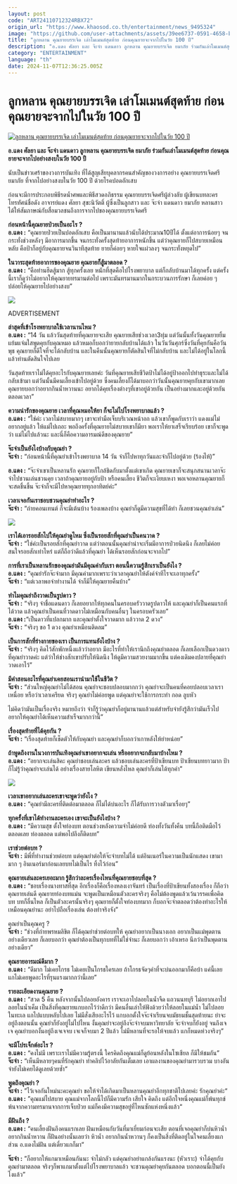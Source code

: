 ```yaml
---
layout: post
code: "ART24110712324RBX72"
origin_url: "https://www.khaosod.co.th/entertainment/news_9495324"
image: "https://github.com/user-attachments/assets/39ee6737-0591-4658-b938-72bbbcf45607"
title: "ลูกหลาน คุณยายบรรเจิด เล่าโมเมนต์สุดท้าย ก่อนคุณยายจะจากไปในวัย 100 ปี"
description: "อ.แดง ศัลยา และ จ๊ะจ๋า แดนดาว ลูกหลาน คุณยายบรรเจิด ยมาภัย ร่วมกันเล่าโมเมนต์สุดท้าย ก่อนคุณยายจะจากไปอย่างสงบในวัย 100 ปี"
category: "ENTERTAINMENT"
language: "th"
date: 2024-11-07T12:36:25.005Z
---
```


# ลูกหลาน คุณยายบรรเจิด เล่าโมเมนต์สุดท้าย ก่อนคุณยายจะจากไปในวัย 100 ปี

[![ลูกหลาน คุณยายบรรเจิด เล่าโมเมนต์สุดท้าย ก่อนคุณยายจะจากไปในวัย 100 ปี](https://www.khaosod.co.th/wpapp/uploads/2024/11/banjerd.jpg "ลูกหลาน คุณยายบรรเจิด เล่าโมเมนต์สุดท้าย ก่อนคุณยายจะจากไปในวัย 100 ปี")](https://www.khaosod.co.th/wpapp/uploads/2024/11/banjerd.jpg)

**อ.แดง ศัลยา และ จ๊ะจ๋า แดนดาว ลูกหลาน คุณยายบรรเจิด ยมาภัย ร่วมกันเล่าโมเมนต์สุดท้าย ก่อนคุณยายจะจากไปอย่างสงบในวัย 100 ปี**

นับเป็นข่าวเศร้าของวงการบันเทิง ที่ได้สูญเสียบุคลากรคนสำคัญของวงการอย่าง คุณยายบรรเจิดศรี ยมาภัย ที่จากไปอย่างสงบในวัย 100 ปี ด้วยโรคปอดอักเสบ

ก่อนจะมีการประกอบพิธีรดน้ำศพและพิธีสวดอภิธรรม คุณยายบรรเจิดศรีผู้ล่วงลับ ผู้เขียนบทละครโทรทัศน์ชื่อดัง อาจารย์แดง ศัลยา สุขะนิวัตติ์ ผู้ซึ่งเป็นลูกสาว และ จ๊ะจ๋า แดนดาว ยมาภัย หลานสาว ได้ให้สัมภาษณ์กับสื่อมวลชนถึงการจากไปของคุณยายบรรเจิดศรี

**ก่อนหน้านี้คุณยายป่วยเป็นอะไร ?**  
**อ.แดง :** “คุณยายป่วยเป็นปอดอักเสบ คือเป็นมานานแล้วนับได้ประมาณ10ปีได้ ตั้งแต่อาการน้อยๆ จนกระทั่งช่วงหลังๆ มีอาการมากขึ้น จนกระทั่งครั้งสุดท้ายอาการหนักขึ้น แต่ว่าคุณยายก็ไปสบายเหมือนหลับ คือป้าก็อยู่กับคุณยายจนวินาทีสุดท้าย ยายก็ค่อยๆ หายใจแผ่วลงๆ จนกระทั่งหยุดไป”

**ในวาระสุดท้ายอาการของคุณยาย คุณยายก็สู้มาตลอด ?**  
**อ.แดง :** “คือท่านฮึดสู้มาก สู้ทุกครั้งเลย หนักที่สุดคือไปโรงพยาบาล แต่ก็กลับบ้านมาได้ทุกครั้ง แต่ครั้งนี้เราก็ดูว่าไม่อยากให้คุณยายทรมานต่อไป เพราะมันทรมานมากในกระบวนการรักษา ก็เลยค่อย ๆ ปล่อยให้คุณยายไปอย่างสงบ”

![](https://www.khaosod.co.th/wpapp/uploads/2024/11/banjerd-b.jpg)

ADVERTISEMENT

**ล่าสุดที่เข้าโรงพยาบาลใช้เวลานานไหม ?**  
**อ.แดง :** “14 วัน แล้ววันสุดท้ายที่คุณยายจะเสีย คุณยายเสียช่วงเวลา3ทุ่ม แต่วันนั้นทั้งวันคุณยายยิ้มแย้มแจ่มใสพูดคุยกับคุณหมอ แล้วหมอก็บอกว่ายายกลับบ้านได้แล้ว ในวันวันศุกร์ซึ่งวันที่คุยกันคือวันพุธ คุณยายก็ดีใจที่จะได้กลับบ้าน และในคืนนั้นคุณยายก็ตัดสินใจที่ไม่กลับบ้าน และไม่ได้อยู่ในโลกนี้แล้วท่านตัดสินใจไปเลย

วันสุดท้ายเราไม่ได้คุยอะไรกับคุณยายเลยค่ะ วันที่คุณยายเสียชีวิตป้าไม่ได้อยู่ป้าออกไปทำธุระและไม่ได้กลับเข้ามา แต่วันนั้นมีคนเลี้ยงเข้าไปอยู่ด้วย ซึ่งคนเลี้ยงก็ได้มาบอกว่าวันนั้นคุณยายคุยกับเขามากเลย คุณยายบอกว่าอยากกินน้ำหวานนะ อยากได้คุยเรื่องต่างๆที่เขาอยู่ด้วยกัน เป็นอย่างมากและอยู่ด้วยกันตลอดเวลา”

**ความน่ารักของคุณยาย เวลาที่คุณหมอให้ยา ก็จะไม่ไปโรงพยาบาลแล้ว ?**  
**อ.แดง :** “ใช่ค่ะ เวลาไม่สบายมากๆ เขาจะทำมือเจ็บบริเวณหน้าอก แล้วเขาก็พูดกับเราว่า แดงแม่ไม่อยากอยู่แล้ว ให้แม่ไปเถอะ พอถึงครั้งที่คุณยายไม่สบายเขาก็มียา พอเราให้ยาเสร็จเรียบร้อย เขาก็จะพูดว่า แม่ไม่ไปแล้วนะ และนี่ก็คือความอารมณ์ดีของคุณยาย”

**จ๊ะจ๋าเป็นยังไงบ้างกับคุณย่า ?**  
**จ๊ะจ๋า :** “ก่อนหน้านี้ที่คุณย่าเข้าโรงพยาบาล 14 วัน จ๋าก็ไปหาทุกวันและจ๋าก็ไปอยู่ด้วย (ร้องไห้)”

**อ.แดง :** “จ๊ะจ๋าเขาเป็นหลานรัก คุณยายก็ใกล้ชิดกับมาตั้งแต่เขาเกิด คุณยายเขาก็จะสนุกสนานเวลาจ๊ะจ๋าไปชวนเล่นชวนคุย เวลาถ้าคุณยายอยู่กับป้า หรือคนเลี้ยง ชีวิตก็จะเงียบเหงา พอเจอหลานคุณยายก็จะสดชื่นขึ้น จ๊ะจ๋าก็จะมีไปหาคุณยายทุกอาทิตย์ค่ะ”

**เวลาเจอกันเราชอบชวนคุณย่าทำอะไร ?**  
**จ๊ะจ๋า :** “ถ่ายคอนเทนต์ ก็จะมีเต้นบ้าง ร้องเพลงบ้าง คุณย่าก็ดูมีความสุขที่ได้ทำ ก็เลยชวนคุณย่าเล่น”

![](https://www.khaosod.co.th/wpapp/uploads/2024/11/banjerd-c.jpg)

**เราได้เอารอยสักไปให้คุณย่าดูไหม ซึ่งเป็นรอยสักที่คุณย่าเป็นคนวาด ?**  
**จ๊ะจ๋า :** “ใช่ค่ะเป็นรอยสักที่คุณย่าวาด แต่ว่าตอนนั้นคุณย่าน่าจะเริ่มมีอาการป่วยนิดนึง ก็เลยไม่ค่อยสนใจรอยสักเท่าไหร่ แต่ก็ถือว่าดีแล้วที่คุณย่า ได้เห็นรอยสักก่อนจะจากไป”

**การที่เราเป็นหลานรักของคุณย่ามันมีคุณค่ากับเรา ตอนนี้ความรู้สึกเราเป็นยังไง ?**  
**อ.แดง :** “คุณย่ารักจ๊ะจ๋ามาก มีคุณค่ามากเพราะว่าเวลาคุณย่าให้ตังค์จ๋าทีไรจะเอาทุกครั้ง”  
**จ๊ะจ๋า :** “แต่เวลาพอจ๋าทำงานได้ จ๋าก็มีให้คุณยายคืนบ้าง”

**ทำไมคุณย่าถึงวาดเป็นรูปดาว ?**  
**จ๊ะจ๋า :** “จริงๆ จ๋าชื่อแดนดาว ก็เลยอยากให้ทุกคนในครอบครัววาดรูปดาวให้ และคุณย่าก็เป็นคนแรกที่ได้วาด แล้วคุณย่าเป็นคนที่วาดดาวไม่เหมือนกับคนอื่นๆ ในครอบครัวเลย”  
**อ.แดง :**“เป็นดาวที่แปลกมาก และคุณย่าตั้งใจวาดมาก แล้ววาด 2 ดวง”  
**จ๊ะจ๋า :** “จริงๆ ขอ 1 ดวง คุณย่าเหมือนติดลม”

**เป็นการสักที่ร่างกายของเรา เป็นการแทนยังไงบ้าง ?**  
**จ๊ะจ๋า :** “จริงๆ คิดไว้สักพักหนึ่งแล้วว่าอยาก มีอะไรที่ทำให้เรานึกถึงคุณย่าตลอด ก็เลยเลือกเป็นดวงดาวที่คุณย่าวาดค่ะ แต่ว่าให้ช่างสักเขาปรับให้นิดนึง ให้ดูมีความสวยงามมากขึ้น แต่คงเดิมคงปลายที่คุณย่าวาดเอาไว้”

**มีคำสอนอะไรที่คุณย่าเคยสอนเรานำมาใช้ในชีวิต ?**  
**จ๊ะจ๋า :** “ส่วนใหญ่คุณย่าไม่ได้สอน คุณย่าจะชอบปลอบมากกว่า คุณย่าจะเป็นคนที่คอยปลอบเวลาเราเหนื่อย หรือว่าเวลาเครียด จริงๆ คุณย่าไม่ค่อยพูด แต่คุณย่าจะใช้การกระทำ กอด ลูบหัว

ไม่คิดว่ามันเป็นเรื่องจริง หมายถึงว่า จ๋าก็รู้ว่าคุณย่าก็อยู่มานานแล้วแต่สำหรับจ๋ายังรู้สึกว่ามันเร็วไปอยากให้คุณย่าได้เห็นความสำเร็จมากกว่านี้”

**เรื่องสุดท้ายที่ได้คุยกัน ?**  
**จ๊ะจ๋า :** “เรื่องสุดท้ายก็เช็ดตัวให้กับคุณย่า และคุณย่าก็บอกว่าเกาหลังให้ย่าหน่อย”

**ถ้าพูดถึงงานในวงการบันเทิงคุณย่าเขาอยากจะเล่น หรืออยากจะกลับมาบ้างไหม ?**  
**อ.แดง :** “อยากจะเล่นสิคะ คุณย่าชอบเล่นละคร แล้วชอบเล่นละครที่ป้าเขียนบท ป้าเขียนบทยาวมาก ป้าก็ไม่รู้ว่าคุณย่าจะเล่นได้ อย่างเรื่องสายโลหิต เขียนหลั่งไหล คุณย่าก็เล่นได้ทุกคำ”

![](https://www.khaosod.co.th/wpapp/uploads/2024/11/banjerd-d.jpg)

**เวลาเขาอยากเล่นละครเขาจะพูดว่ายังไง ?**  
**อ.แดง :** “คุณย่ามีละครที่ติดต่อมาตลอด ก็ไม่ได้บ่นอะไร ก็ได้รับการวางตัวมาเรื่อยๆ”

**ทุกครั้งที่เขาได้ทำงานละครเอง เขาจะเป็นยังไงบ้าง ?**  
**อ.แดง :** “มีความสุข ตั้งใจท่องบท ตอนช่วงหลังความจำไม่ค่อยดี ท่องทั้งวันทั้งคืน บทนี้ถือติดมือไว้ตลอดเลย ท่องตลอด แต่พอไปถึงก็ติดบท”

**เราช่วยต่อบท ?**  
**จ๊ะจ๋า :** มีพี่ที่ทำงานช่วยต่อบท แต่คุณย่าต่อให้จ๊ะจ๋าบทไม่ได้ แต่อินเนอร์ในความเป็นนักแสดง เขามามาก ๆ อินเนอร์มาก่อนเลยบทไม่เป็นไร ทิ้งไว้ก่อน”

**คุณยายเล่นละครเยอะมาก รู้สึกว่าละครเรื่องไหนที่คุณยายชอบที่สุด ?**  
**อ.แดง :** “ชอบเรื่องนางทาสที่สุด อีกเรื่องก็คือเรื่องหลงเงาจันทร์ เป็นเรื่องที่ป้าเขียนทั้งสองเรื่อง ก็ถือว่าคุณยายเล่นดี คุณยายท่องบทแม่น จะพูดเป็นเหมือนตัวละครจริงๆ คือไม่ต้องพูดแล้วเว้นวรรคเพื่อคิดบท บทก็ลื่นไหล ก็เป็นตัวละครนั้นจริงๆ คุณยายก็ตั้งใจท่องบทมาก ก็บอกจ๊ะจ๋าตลอดว่าต้องทำอะไรให้เหมือนคุณย่านะ อย่าไปถือเรื่องเล่น ต้องทำจริงจัง”

คุณย่าเป็นคุณครู ?  
**จ๊ะจ๋า :** “ช่วงที่ถ่ายพรหมลิขิต ก็ได้คุณย่าช่วยต่อบทให้ คุณย่าอยากเป็นนางเอก อยากเป็นแม่พุดตานอย่างเดียวเลย ก็เลยบอกว่า คุณย่าต้องเป็นทุกบทที่ไม่ใช่จ๋านะ ก็เลยบอกว่า เอ้าเหรอ นึกว่าเป็นพุดตานอย่างเดียว”

**คุณยายอารมณ์ดีมาก ?**  
**อ.แดง :** “ดีมาก ไม่เคยโกรธ ไม่เคยเป็นโกรธใครเลย ถ้าโกรธจัดๆคำที่จะบ่นออกมาก็คือบ้า แค่นี้เลย แกไม่เคยพูดอะไรที่รุนแรงมากกว่านี้เลย”

**รายละเอียดงานคุณยาย ?**  
**อ.แดง :** “สวด 5 คืน หลังจากนั้นไปลอยอังคาร เราจะเอาไปลอยในน้ำจืด แถวนนทบุรี ไม่อยากเอาไปลอยในน้ำเค็ม เป็นสิ่งที่คุณยายแกบอกไว้ว่าดีกว่า มีคนอื่นเล่าให้ฟังด้วยว่าให้ลอยในแม่น้ำ ไม่ไปลอยในทะเล แกไปแบบหลับไปเลย ไม่มีสั่งเสียอะไรไว้ แกบอกตั้งใจจ๊ะจ๋าเรียนจบมัธยมชั้นสุดท้ายนะ ย่าจะอยู่ถึงตอนนั้น คุณย่าก็ยังอยู่ไม่ไปไหน งั้นคุณย่าจะอยู่ถึงจ๊ะจ๋าจบมหาวิทยาลัย จ๊ะจ๋าจบก็ยังอยู่ จนถึงเจเจ คุณย่าบอกงั้นอยู่ถึงเจเจจบ เจเจก็จบมา 2 ปีแล้ว ไม่มีหลานที่จะรอให้จบแล้ว แกก็หมดห่วงจริงๆ”

**จะมีโปรเจ็กต์อะไร ?**  
**อ.แดง :** “คงไม่มี เพราะเราไม่มีความรู้ตรงนี้ ใครคิดถึงคุณแม่ก็ดูย้อนหลังในโซเชียล ก็มีให้ชมกัน”  
**จ๊ะจ๋า :** “เห็นมีหลายๆคนที่รักคุณย่า ทำคลิปไว้อาลัยกันเต็มเลย เอาผลงานของคุณย่ามารวบรวม บางอันจ๋ายังไม่เคยได้ดูเลยด้วยซ้ำ“

**พูดถึงคุณย่า ?**  
**จ๊ะจ๋า :** ”ไว้เจอกันใหม่นะคะคุณย่า ขอให้จ๋าได้เกิดมาเป็นหลานคุณย่าอีกทุกชาติไปเลยค่ะ รักคุณย่าค่ะ“  
**อ.แดง :** ”คุณแม่ไปสบาย คุณแม่จากโลกนี้ไปก็มีความรัก เสียใจ คิดถึง แต่อีกใจหนึ่งคุณแม่ก็พ้นทุกข์ พ้นจากความทรมานจากการเจ็บป่วย แม่ก็คงมีความสุขอยู่ที่ไหนซักแห่งหนึ่งแล้ว“

**มีฝันถึง ?**  
**อ.แดง :** “คนเลี้ยงฝันถึงคนแรกเลย ฝันเหมือนกับวันที่มาเยี่ยมก่อนจะเสีย ตอนที่เจอคุณย่าก็บ่นหิวน้ำ อยากกินน้ำหวาน ก็ฝันอย่างนั้นเลยว่า หิวน้ำ อยากกินน้ำหวานๆ ก็คงเป็นสิ่งที่ติดอยู่ในใจคนเลี้ยงแก ส่วน อ.แดงไม่ฝัน แต่เดี๋ยวแกก็มา“

**จ๊ะจ๋า :** ”ก็อยากให้แกมาเหมือนกันนะ จ๋าไม่กลัว แต่คุณย่าอย่าแกล้งกันแรงนะ (หัวเราะ) จ๋าได้คุยกับคุณย่ามาตลอด จริงๆก็พาแกมาตั้งแต่ไปโรงพยาบาลแล้ว จะชวนคุณย่าคุยกันตลอด บอกตอนนี้เป็นยังไงแล้ว”